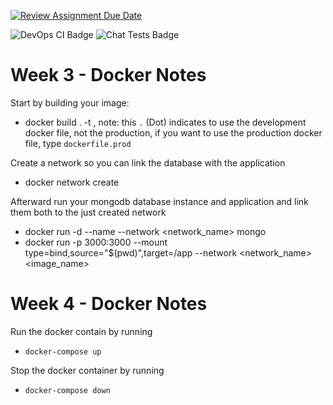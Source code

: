 [![Review Assignment Due Date](https://classroom.github.com/assets/deadline-readme-button-24ddc0f5d75046c5622901739e7c5dd533143b0c8e959d652212380cedb1ea36.svg)](https://classroom.github.com/a/B9F4RYVR)

![DevOps CI Badge](https://github.com/avans-devops/avans-devops-2324-kevinkatja/actions/workflows/node.js.yml/badge.svg)
![Chat Tests Badge](https://github.com/avans-devops/avans-devops-2324-kevinkatja/actions/workflows/chatTests.yml/badge.svg)

Week 3 - Docker Notes
=====================
Start by building your image:
- docker build . -t <name> , note: this `.` (Dot) indicates to use the development docker file, not the production, if you want to use the production docker file, type `dockerfile.prod`

Create a network so you can link the database with the application
- docker network create <name>

Afterward run your mongodb database instance and application and link them both to the just created network
- docker run -d --name <name> --network <network_name> mongo
- docker run -p 3000:3000 --mount type=bind,source="$(pwd)",target=/app --network <network_name> <image_name>

Week 4 - Docker Notes
=====================
Run the docker contain by running
- `docker-compose up`

Stop the docker container by running
- `docker-compose down`